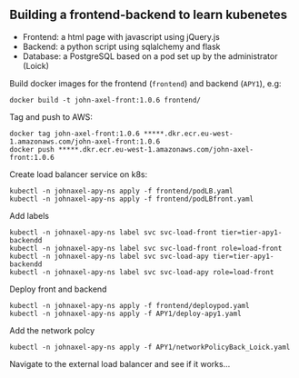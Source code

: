 ## Building a frontend-backend to learn kubenetes

* Frontend: a html page with javascript using jQuery.js
* Backend: a python script using sqlalchemy and flask
* Database: a PostgreSQL based on a pod set up by the administrator (Loick)

Build docker images for the frontend (`frontend`) and backend (`APY1`), e.g:
```buildoutcfg
docker build -t john-axel-front:1.0.6 frontend/
```
Tag and push to AWS:
```buildoutcfg
docker tag john-axel-front:1.0.6 *****.dkr.ecr.eu-west-1.amazonaws.com/john-axel-front:1.0.6
docker push *****.dkr.ecr.eu-west-1.amazonaws.com/john-axel-front:1.0.6
```
Create load balancer service on k8s:
```buildoutcfg
kubectl -n johnaxel-apy-ns apply -f frontend/podLB.yaml
kubectl -n johnaxel-apy-ns apply -f frontend/podLBfront.yaml
```
Add labels
```buildoutcfg
kubectl -n johnaxel-apy-ns label svc svc-load-front tier=tier-apy1-backendd
kubectl -n johnaxel-apy-ns label svc svc-load-front role=load-front
kubectl -n johnaxel-apy-ns label svc svc-load-apy tier=tier-apy1-backendd
kubectl -n johnaxel-apy-ns label svc svc-load-apy role=load-front
```
Deploy front and backend
```buildoutcfg
kubectl -n johnaxel-apy-ns apply -f frontend/deploypod.yaml
kubectl -n johnaxel-apy-ns apply -f APY1/deploy-apy1.yaml
```
Add the network polcy
```buildoutcfg
kubectl -n johnaxel-apy-ns apply -f APY1/networkPolicyBack_Loick.yaml
```

Navigate to the external load balancer and see if it works...
